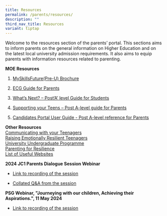 ```yaml
---
title: Resources
permalink: /parents/resources/
description: ""
third_nav_title: Resources
variant: tiptap
---
```

<p>Welcome to the resources section of the parents’ portal. This sections
aims to inform parents on the general information on Higher Education and
on the latest local university admission requirements. It also aims to
equip parents with information resources related to parenting.</p>
<p><strong>MOE Resources<br></strong>
</p>
<ol data-tight="true" class="tight">
<li>
<p><a href="https://www.myskillsfuture.gov.sg/content/student/en/preu.html" rel="noopener" target="_blank">MySkillsFuture(Pre-U) Brochure</a>
</p>
</li>
<li>
<p><a href="/files/2024/ecg_guide_for_parents.pdf" rel="noopener noreferrer nofollow" target="_blank">ECG Guide for Parents</a>
</p>
</li>
<li>
<p><a href="https://www.moe.gov.sg/-/media/files/programmes/ecg/whats-next-a-level.pdf" rel="noopener" target="_blank">What’s Next? – Post‘A’ level Guide for Students</a>
</p>
</li>
<li>
<p><a href="/files/2025/Infosheet_for_Parents__A_Level_.pdf" rel="noopener nofollow" target="_blank">Supporting your Teens – Post A-level guide for Parents</a>
</p>
</li>
<li>
<p><a href="/files/2025/CP_Guide_for_parents.pdf" rel="noopener nofollow" target="_blank">Candidates Portal User Guide - Post A-level reference for Parents</a>
</p>
</li>
</ol>
<p></p>
<p><strong>Other Resources<br></strong>  <a href="/files/2023/Communicating_with_your_Teenager_summary.pdf" rel="noopener" target="_blank">Communicating with your Teenagers</a> 
<br><a href="/files/Raising_resilient_teenager.pdf" rel="noopener" target="_blank">Raising Emotionally Resilient Teenagers</a> 
<br><a href="https://www.moe.gov.sg/coursefinder?journey=Autonomous%20University" rel="noopener nofollow" target="_blank">University Undergraduate Programme</a>
<br><a href="/files/Parenting%20for%20resilience.pdf" rel="noopener" target="_blank">Parenting for Resilience</a> 
<br><a href="/files/Useful%20websites%20for%20parents.pdf" rel="noopener" target="_blank">List of Useful Websites</a>
</p>
<p><strong>2024 JC1 Parents Dialogue Session Webinar<br></strong>
</p>
<ul data-tight="true" class="tight">
<li>
<p><a href="https://drive.google.com/file/d/1tC9V0RQ198RL5xCTO_cTZh4juOoM2ZHY/view?usp=sharing" rel="noopener" target="_blank">Link to recording of the session</a>
</p>
</li>
<li>
<p><a href="/files/2024/2024_JC1_Parents_Dialogue_Session_Q_and_A_final.pdf" rel="noopener noreferrer nofollow" target="_blank">Collated Q&amp;A from the session</a>
</p>
</li>
</ul>
<p><strong>PSG Webinar, "Journeying with our children, Achieving their Aspirations.", 11 May 2024</strong>
</p>
<ul data-tight="true" class="tight">
<li>
<p><a href="https://drive.google.com/file/d/1r493AjiHfgTB7OnEVoOHL1exGes-UKGP/view?usp=sharing" rel="noopener noreferrer nofollow" target="_blank">Link to recording of the session</a>
</p>
</li>
</ul>
<p></p>